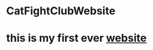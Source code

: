 # CatFightClubWebsite
<h1> this is my first ever <a href="https://schatzsuche.github.io/CatFightClubWebsite/">website</a></a> </h1>
